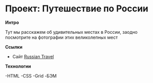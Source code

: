 # Проект: Путешествие по России

**Интро**

Тут мы расскажем об удивительных местах в России, заодно посмотрите на фотографии этих великолепных мест

**Ссылки**

* Сайт [Russian Travel](https://skyuser.github.io/russian-travel/)

**Технологии**

-HTML
-CSS
-Grid
-БЭМ
